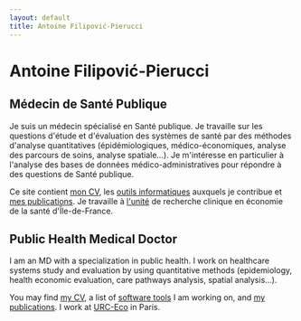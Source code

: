 ```yaml
---
layout: default
title: Antoine Filipović-Pierucci
---
```


# Antoine Filipović-Pierucci

## Médecin de Santé Publique

Je suis un médecin spécialisé en Santé publique. Je travaille sur les questions d'étude et d'évaluation des systèmes de santé par des méthodes d'analyse quantitatives (épidémiologiques, médico-économiques, analyse des parcours de soins, analyse spatiale...).
Je m'intéresse en particulier à l'analyse des bases de données médico-administratives pour répondre à des questions de Santé publique.

Ce site contient [mon CV](/fr/cv), les [outils informatiques](/en/tools) auxquels je contribue et [mes publications](/en/papers). Je travaille à [l'unité](http://www.urc-eco.fr) de recherche clinique en économie de la santé d'Île-de-France.

## Public Health Medical Doctor

I am an MD with a specialization in public health. I work on healthcare systems study and evaluation by using quantitative methods (epidemiology, health economic evaluation, care pathways analysis, spatial analysis...).

You may find [my CV](/en/cv), a list of [software tools](/en/tools) I am working on, and [my publications](/en/papers). I work at [URC-Eco](http://www.urc-eco.fr) in Paris.
